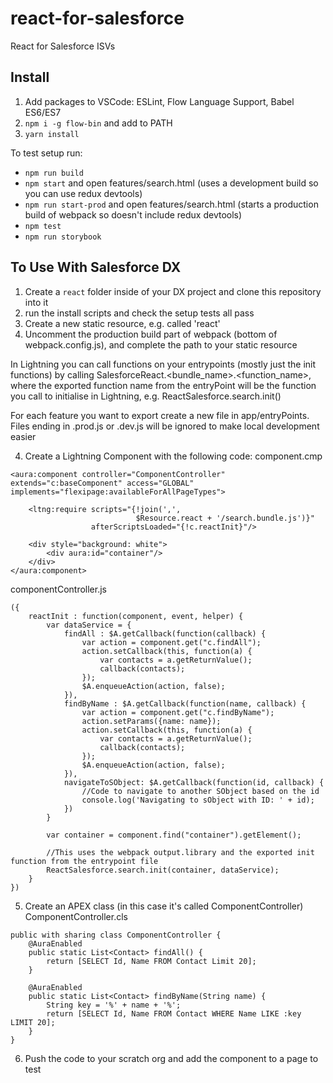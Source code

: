 # react-for-salesforce
React for Salesforce ISVs


## Install

1. Add packages to VSCode: ESLint, Flow Language Support, Babel ES6/ES7
2. `npm i -g flow-bin` and add to PATH
3. `yarn install`

To test setup run:
* `npm run build`
* `npm start` and open features/search.html (uses a development build so you can use redux devtools)
* `npm run start-prod` and open features/search.html (starts a production build of webpack so doesn't include redux devtools)
* `npm test`
* `npm run storybook`


## To Use With Salesforce DX
1. Create a `react` folder inside of your DX project and clone this repository into it
2. run the install scripts and check the setup tests all pass
3. Create a new static resource, e.g. called 'react'
4. Uncomment the production build part of webpack (bottom of webpack.config.js), and complete the path to your static resource

In Lightning you can call functions on your entrypoints (mostly just the init functions) by calling SalesforceReact.<bundle_name>.<function_name>, where the exported function name from the entryPoint will be the function you call to initialise in Lightning, e.g. ReactSalesforce.search.init()

For each feature you want to export create a new file in app/entryPoints. Files ending in .prod.js or .dev.js will be ignored to make local development easier

4. Create a Lightning Component with the following code:
component.cmp
```
<aura:component controller="ComponentController" extends="c:baseComponent" access="GLOBAL" implements="flexipage:availableForAllPageTypes">
    
    <ltng:require scripts="{!join(',', 
                            $Resource.react + '/search.bundle.js')}"
                  afterScriptsLoaded="{!c.reactInit}"/>
    
    <div style="background: white"> 
        <div aura:id="container"/>
    </div>
</aura:component>
```

componentController.js 
```
({
    reactInit : function(component, event, helper) {
        var dataService = {
            findAll : $A.getCallback(function(callback) {
                var action = component.get("c.findAll");
                action.setCallback(this, function(a) {
                    var contacts = a.getReturnValue();
                    callback(contacts);
                });
                $A.enqueueAction(action, false);
            }),
            findByName : $A.getCallback(function(name, callback) {
                var action = component.get("c.findByName");
                action.setParams({name: name});
                action.setCallback(this, function(a) {
                    var contacts = a.getReturnValue();
                    callback(contacts);
                });
                $A.enqueueAction(action, false);
            }),
            navigateToSObject: $A.getCallback(function(id, callback) {
                //Code to navigate to another SObject based on the id
				console.log('Navigating to sObject with ID: ' + id);
            })
        }
        
        var container = component.find("container").getElement();
        
		//This uses the webpack output.library and the exported init function from the entrypoint file
		ReactSalesforce.search.init(container, dataService);
    }
})
```

5. Create an APEX class (in this case it's called ComponentController)
ComponentController.cls
```
public with sharing class ComponentController {
    @AuraEnabled
    public static List<Contact> findAll() {
        return [SELECT Id, Name FROM Contact Limit 20];
    }

    @AuraEnabled
    public static List<Contact> findByName(String name) {
        String key = '%' + name + '%';
        return [SELECT Id, Name FROM Contact WHERE Name LIKE :key LIMIT 20]; 
    }
}
```

6. Push the code to your scratch org and add the component to a page to test